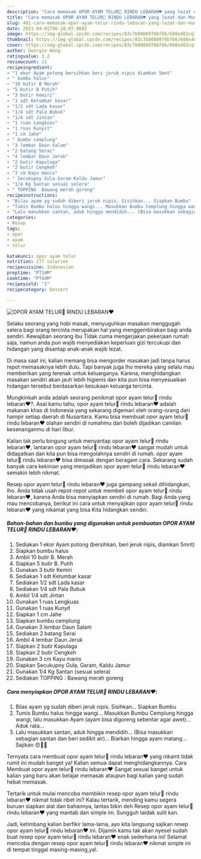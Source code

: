 ```yaml
---
description: "Cara memasak OPOR AYAM TELUR🍲 RINDU LEBARAN♥️ yang lezat dan Mudah Dibuat"
title: "Cara memasak OPOR AYAM TELUR🍲 RINDU LEBARAN♥️ yang lezat dan Mudah Dibuat"
slug: 401-cara-memasak-opor-ayam-telur-rindu-lebaran-yang-lezat-dan-mudah-dibuat
date: 2021-04-01T06:18:07.060Z
image: https://img-global.cpcdn.com/recipes/83c7b0088978bf66/680x482cq70/opor-ayam-telur🍲-rindu-lebaran♥️-foto-resep-utama.jpg
thumbnail: https://img-global.cpcdn.com/recipes/83c7b0088978bf66/680x482cq70/opor-ayam-telur🍲-rindu-lebaran♥️-foto-resep-utama.jpg
cover: https://img-global.cpcdn.com/recipes/83c7b0088978bf66/680x482cq70/opor-ayam-telur🍲-rindu-lebaran♥️-foto-resep-utama.jpg
author: Georgie Wong
ratingvalue: 3.2
reviewcount: 11
recipeingredient:
- "1 ekor Ayam potong bersihkan beri jeruk nipis diamkan 5mnt"
- " bumbu halus"
- "10 butir B Merah"
- "5 butir B Putih"
- "3 butir Kemiri"
- "1 sdt Ketumbar kasar"
- "1/2 sdt Lada kasar"
- "1/4 sdt Pala Bubuk"
- "1/4 sdt Jintan"
- "1 ruas Lengkuas"
- "1 ruas Kunyit"
- "1 cm Jahe"
- " bumbu cemplung"
- "3 lembar Daun Salam"
- "2 batang Serai"
- "4 lembar Daun Jeruk"
- "2 butir Kapulaga"
- "2 butir Cengkeh"
- "3 cm Kayu manis"
- " Secukupny Gula Garam Kaldu Jamur"
- "1/4 Kg Santan sesuai selera"
- " TOPPING  Bawang merah goreng"
recipeinstructions:
- "Bilas ayam yg sudah diberi jeruk nipis. Sisihkan... Siapkan Bumbu"
- "Tumis Bumbu halus hingga wangi... Masukkan Bumbu Cemplung hingga wangi, lalu masukkan Ayam (ayam bisa digoreng sebentar agar awet)... Aduk rata..."
- "Lalu masukkan santan, aduk hingga mendidih... (Bisa masukkan sebagian santan dan beri sedikit air)... Biarkan hingga ayam matang... Sajikan 😍🤤🍲"
categories:
- Resep
tags:
- opor
- ayam
- telur

katakunci: opor ayam telur 
nutrition: 277 calories
recipecuisine: Indonesian
preptime: "PT14M"
cooktime: "PT44M"
recipeyield: "1"
recipecategory: Dessert

---
```



![OPOR AYAM TELUR🍲 RINDU LEBARAN♥️](https://img-global.cpcdn.com/recipes/83c7b0088978bf66/680x482cq70/opor-ayam-telur🍲-rindu-lebaran♥️-foto-resep-utama.jpg)

Selaku seorang yang hobi masak, menyuguhkan masakan menggugah selera bagi orang tercinta merupakan hal yang menggembirakan bagi anda sendiri. Kewajiban seorang ibu Tidak cuma mengerjakan pekerjaan rumah saja, namun anda pun wajib menyediakan keperluan gizi tercukupi dan hidangan yang disantap anak-anak wajib lezat.

Di masa  saat ini, kalian memang bisa mengorder masakan jadi tanpa harus repot memasaknya lebih dulu. Tapi banyak juga lho mereka yang selalu mau memberikan yang terenak untuk keluarganya. Karena, menghidangkan masakan sendiri akan jauh lebih higienis dan kita pun bisa menyesuaikan hidangan tersebut berdasarkan kesukaan keluarga tercinta. 



Mungkinkah anda adalah seorang penikmat opor ayam telur🍲 rindu lebaran♥️?. Asal kamu tahu, opor ayam telur🍲 rindu lebaran♥️ adalah makanan khas di Indonesia yang sekarang digemari oleh orang-orang dari hampir setiap daerah di Nusantara. Kamu bisa membuat opor ayam telur🍲 rindu lebaran♥️ olahan sendiri di rumahmu dan boleh dijadikan camilan kesenanganmu di hari libur.

Kalian tak perlu bingung untuk menyantap opor ayam telur🍲 rindu lebaran♥️, lantaran opor ayam telur🍲 rindu lebaran♥️ sangat mudah untuk didapatkan dan kita pun bisa mengolahnya sendiri di rumah. opor ayam telur🍲 rindu lebaran♥️ bisa dimasak dengan beragam cara. Sekarang sudah banyak cara kekinian yang menjadikan opor ayam telur🍲 rindu lebaran♥️ semakin lebih nikmat.

Resep opor ayam telur🍲 rindu lebaran♥️ juga gampang sekali dihidangkan, lho. Anda tidak usah repot-repot untuk membeli opor ayam telur🍲 rindu lebaran♥️, karena Anda bisa menyiapkan sendiri di rumah. Bagi Anda yang mau mencobanya, berikut ini cara untuk menyajikan opor ayam telur🍲 rindu lebaran♥️ yang nikamat yang bisa Kita hidangkan sendiri.

<!--inarticleads1-->

##### Bahan-bahan dan bumbu yang digunakan untuk pembuatan OPOR AYAM TELUR🍲 RINDU LEBARAN♥️:

1. Sediakan 1 ekor Ayam potong (bersihkan, beri jeruk nipis, diamkan 5mnt)
1. Siapkan  bumbu halus
1. Ambil 10 butir B. Merah
1. Siapkan 5 butir B. Putih
1. Gunakan 3 butir Kemiri
1. Sediakan 1 sdt Ketumbar kasar
1. Sediakan 1/2 sdt Lada kasar
1. Sediakan 1/4 sdt Pala Bubuk
1. Ambil 1/4 sdt Jintan
1. Gunakan 1 ruas Lengkuas
1. Gunakan 1 ruas Kunyit
1. Siapkan 1 cm Jahe
1. Siapkan  bumbu cemplung
1. Gunakan 3 lembar Daun Salam
1. Sediakan 2 batang Serai
1. Ambil 4 lembar Daun Jeruk
1. Siapkan 2 butir Kapulaga
1. Siapkan 2 butir Cengkeh
1. Gunakan 3 cm Kayu manis
1. Siapkan  Secukupny Gula, Garam, Kaldu Jamur
1. Gunakan 1/4 Kg Santan (sesuai selera)
1. Sediakan  TOPPING : Bawang merah goreng




<!--inarticleads2-->

##### Cara menyiapkan OPOR AYAM TELUR🍲 RINDU LEBARAN♥️:

1. Bilas ayam yg sudah diberi jeruk nipis. Sisihkan... Siapkan Bumbu
1. Tumis Bumbu halus hingga wangi... Masukkan Bumbu Cemplung hingga wangi, lalu masukkan Ayam (ayam bisa digoreng sebentar agar awet)... Aduk rata...
1. Lalu masukkan santan, aduk hingga mendidih... (Bisa masukkan sebagian santan dan beri sedikit air)... Biarkan hingga ayam matang... Sajikan 😍🤤🍲




Ternyata cara membuat opor ayam telur🍲 rindu lebaran♥️ yang nikamt tidak rumit ini mudah banget ya! Kalian semua dapat menghidangkannya. Cara Membuat opor ayam telur🍲 rindu lebaran♥️ Sangat sesuai banget untuk kalian yang baru akan belajar memasak ataupun bagi kalian yang sudah hebat memasak.

Tertarik untuk mulai mencoba membikin resep opor ayam telur🍲 rindu lebaran♥️ nikmat tidak ribet ini? Kalau tertarik, mending kamu segera buruan siapkan alat dan bahannya, lantas bikin deh Resep opor ayam telur🍲 rindu lebaran♥️ yang mantab dan simple ini. Sungguh taidak sulit kan. 

Jadi, ketimbang kalian berfikir lama-lama, ayo kita langsung sajikan resep opor ayam telur🍲 rindu lebaran♥️ ini. Dijamin kamu tak akan nyesel sudah buat resep opor ayam telur🍲 rindu lebaran♥️ enak sederhana ini! Selamat mencoba dengan resep opor ayam telur🍲 rindu lebaran♥️ nikmat simple ini di tempat tinggal masing-masing,ya!.

